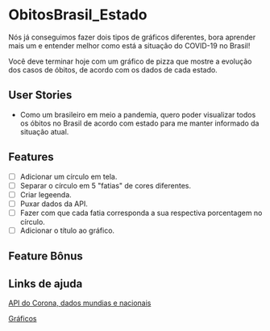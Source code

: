 # ObitosBrasil_Estado
Nós já conseguimos fazer dois tipos de gráficos diferentes, bora aprender mais um e entender melhor como está a situação do COVID-19 no Brasil!

Você deve terminar hoje com um gráfico de pizza que mostre a evolução dos casos de óbitos, de acordo com os dados de cada estado.

## User Stories
* Como um brasileiro em meio a pandemia, quero poder visualizar todos os óbitos no Brasil de acordo com estado para me manter informado da situação atual.

## Features
-   [ ] Adicionar um círculo em tela.
-   [ ] Separar o círculo em 5 "fatias" de cores diferentes.
-   [ ] Criar legeenda.
-   [ ] Puxar dados da API.
-   [ ] Fazer com que cada fatia corresponda a sua respectiva porcentagem no círculo.
-   [ ] Adicionar o título ao gráfico.

## Feature Bônus

## Links de ajuda
[API do Corona, dados mundias e nacionais](https://github.com/devarthurribeiro/covid19-brazil-api)

[Gráficos](https://matplotlib.org/3.2.1/tutorials/introductory/sample_plots.html)
